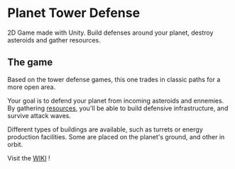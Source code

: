 # Planet Tower Defense
2D Game made with Unity. Build defenses around your planet, destroy asteroids and gather resources. 

## The game
Based on the tower defense games, this one trades in classic paths for a more open area.

Your goal is to defend your planet from incoming asteroids and ennemies. By gathering [resources](../../wiki/Resources), you'll be able to build defensive infrastructure, and survive attack waves.

Different types of buildings are available, such as turrets or energy production facilities. Some are placed on the planet's ground, and other in orbit.


Visit the [WIKI](../../wiki) ! 
